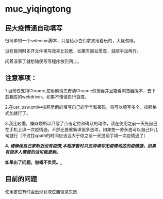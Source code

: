 # muc_yiqingtong
## 民大疫情通自动填写

很简单的一个selenium脚本，只是给小白们拿来用着玩的，大佬勿喷。

没有做同时多开文件填写效率比较低，如果有朋友愿意，就顺手加两行。

闲着没事了就想随便写写程序放到网上。
## 注意事项：

1.目前仅支持Chrome,使用前请先安装Chrome浏览器并且查看浏览器版本，去下载相应的webdriver。如果不懂请自行百度。

2.在usr_psw.xml中按照示例的填写自己的学号和密码，将可以填写多个，按照格式加就行了。

3.我比较懒，嫌麻烦所以只写了点击定位和确认的动作，请在使用之前一天先自己在手机上填一次疫情通，不然还要重新填很多选项，如果想一劳永逸可以自己补几句就行（不过找xpath的时间应该远大于你之前一天提前手填一次疫情通了）

**4. _请确保自己家附近没有疫情,本程序暂时只支持填写无疫情地区的疫情通，如果有很多人需要的话可能更新。_**

**如果出了问题，恕概不负责。_**

## 目前的问题
使用定位有时会出现获取位置信息失败

